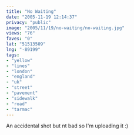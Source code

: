 ```yaml
---
title: "No Waiting"
date: "2005-11-19 12:14:37"
privacy: "public"
image: "2005/11/19/no-waiting/no-waiting.jpg"
views: "76"
faves: "0"
lat: "51513509"
lng: "-89199"
tags:
- "yellow"
- "lines"
- "london"
- "england"
- "uk"
- "street"
- "pavement"
- "sidewalk"
- "road"
- "tarmac"
---
```

An accidental shot but nt bad so I'm uploading it :)
